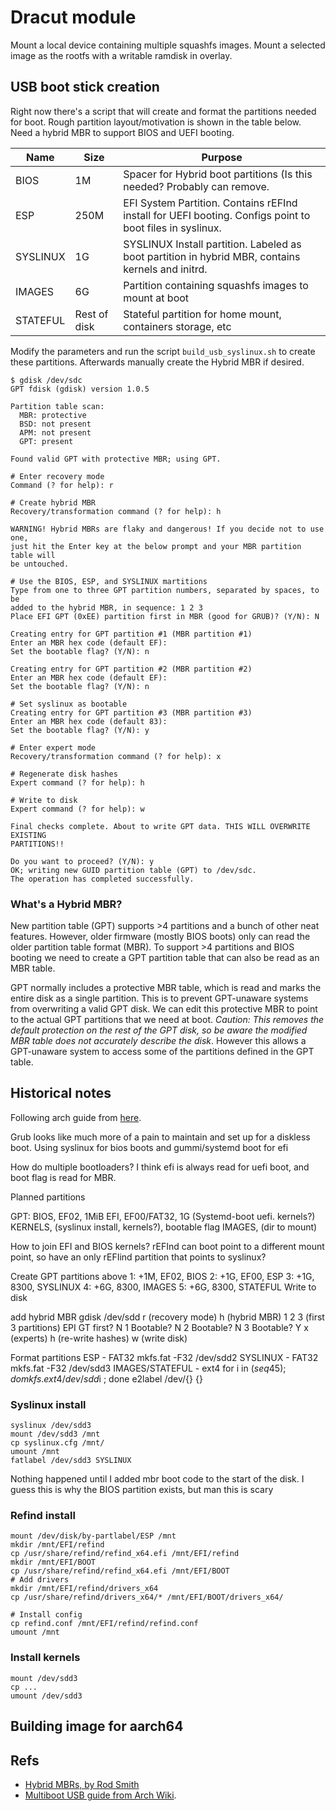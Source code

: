 # Dracut module

Mount a local device containing multiple squashfs images. Mount a selected image
as the rootfs with a writable ramdisk in overlay.

## USB boot stick creation

Right now there's a script that will create and format the partitions needed for
boot. Rough partition layout/motivation is shown in the table below. Need a
hybrid MBR to support BIOS and UEFI booting.

| Name | Size | Purpose |
| - | - | - |
| BIOS | 1M | Spacer for Hybrid boot partitions (Is this needed? Probably can remove. |
| ESP | 250M | EFI System Partition. Contains rEFInd install for UEFI booting. Configs point to boot files in syslinux. |
| SYSLINUX | 1G | SYSLINUX Install partition. Labeled as boot partition in hybrid MBR, contains kernels and initrd. 
| IMAGES | 6G | Partition containing squashfs images to mount at boot |
| STATEFUL | Rest of disk | Stateful partition for home mount, containers storage, etc |

Modify the parameters and run the script `build_usb_syslinux.sh` to create these
partitions. Afterwards manually create the Hybrid MBR if desired.

```
$ gdisk /dev/sdc
GPT fdisk (gdisk) version 1.0.5

Partition table scan:
  MBR: protective
  BSD: not present
  APM: not present
  GPT: present

Found valid GPT with protective MBR; using GPT.

# Enter recovery mode
Command (? for help): r

# Create hybrid MBR
Recovery/transformation command (? for help): h

WARNING! Hybrid MBRs are flaky and dangerous! If you decide not to use one,
just hit the Enter key at the below prompt and your MBR partition table will
be untouched.

# Use the BIOS, ESP, and SYSLINUX martitions
Type from one to three GPT partition numbers, separated by spaces, to be
added to the hybrid MBR, in sequence: 1 2 3
Place EFI GPT (0xEE) partition first in MBR (good for GRUB)? (Y/N): N

Creating entry for GPT partition #1 (MBR partition #1)
Enter an MBR hex code (default EF):
Set the bootable flag? (Y/N): n

Creating entry for GPT partition #2 (MBR partition #2)
Enter an MBR hex code (default EF):
Set the bootable flag? (Y/N): n

# Set syslinux as bootable
Creating entry for GPT partition #3 (MBR partition #3)
Enter an MBR hex code (default 83):
Set the bootable flag? (Y/N): y

# Enter expert mode
Recovery/transformation command (? for help): x

# Regenerate disk hashes
Expert command (? for help): h

# Write to disk
Expert command (? for help): w

Final checks complete. About to write GPT data. THIS WILL OVERWRITE EXISTING
PARTITIONS!!

Do you want to proceed? (Y/N): y
OK; writing new GUID partition table (GPT) to /dev/sdc.
The operation has completed successfully.
```

### What's a Hybrid MBR?

New partition table (GPT) supports >4 partitions and a bunch of other neat
features. However, older firmware (mostly BIOS boots) only can read the older
partition table format (MBR). To support >4 partitions and BIOS booting we need
to create a GPT partition table that can also be read as an MBR table.

GPT normally includes a protective MBR table, which is read and marks the entire
disk as a single partition. This is to prevent GPT-unaware systems from
overwriting a valid GPT disk. We can edit this protective MBR to point to the
actual GPT partitions that we need at boot. *Caution: This removes the default
protection on the rest of the GPT disk, so be aware the modified MBR table does
not accurately describe the disk*. However this allows a GPT-unaware system to
access some of the partitions defined in the GPT table.

## Historical notes
Following arch guide from
[here](https://wiki.archlinux.org/index.php/Multiboot_USB_drive#Preparation).

Grub looks like much more of a pain to maintain and set up for a diskless boot.
Using syslinux for bios boots and gummi/systemd boot for efi

How do multiple bootloaders? I think efi is always read for uefi boot, and boot
flag is read for MBR.

Planned partitions

GPT: 
BIOS, EF02, 1MiB
EFI, EF00/FAT32, 1G (Systemd-boot uefi. kernels?)
KERNELS, (syslinux install, kernels?), bootable flag
IMAGES, (dir to mount)

How to join EFI and BIOS kernels? rEFInd can boot point to a different mount
point, so have an only rEFIind partition that points to syslinux?

Create GPT partitions above
1: +1M, EF02, BIOS
2: +1G, EF00, ESP
3: +1G, 8300, SYSLINUX
4: +6G, 8300, IMAGES 
5: +6G, 8300, STATEFUL
Write to disk

add hybrid MBR
gdisk /dev/sdd
r (recovery mode)
h (hybrid MBR)
1 2 3 (first 3 partitions)
EPI GT first? N
1 Bootable? N
2 Bootable? N
3 Bootable? Y
x (experts)
h (re-write hashes)
w (write disk)

Format partitions
ESP - FAT32
mkfs.fat -F32 /dev/sdd2
SYSLINUX - FAT32
mkfs.fat -F32 /dev/sdd3
IMAGES/STATEFUL - ext4
for i in $(seq 4 5); do mkfs.ext4 /dev/sdd$i ; done
e2label /dev/{} {}

### Syslinux install

```
syslinux /dev/sdd3
mount /dev/sdd3 /mnt
cp syslinux.cfg /mnt/
umount /mnt
fatlabel /dev/sdd3 SYSLINUX
```
Nothing happened until I added mbr boot code to the start of the disk. I guess
this is why the BIOS partition exists, but man this is scary

### Refind install

```
mount /dev/disk/by-partlabel/ESP /mnt
mkdir /mnt/EFI/refind
cp /usr/share/refind/refind_x64.efi /mnt/EFI/refind
mkdir /mnt/EFI/BOOT
cp /usr/share/refind/refind_x64.efi /mnt/EFI/BOOT
# Add drivers
mkdir /mnt/EFI/refind/drivers_x64
cp /usr/share/refind/drivers_x64/* /mnt/EFI/BOOT/drivers_x64/

# Install config
cp refind.conf /mnt/EFI/refind/refind.conf
umount /mnt
```

### Install kernels

```
mount /dev/sdd3
cp ...
umount /dev/sdd3
```

## Building image for aarch64

## Refs

* [Hybrid MBRs, by Rod Smith](https://www.rodsbooks.com/gdisk/hybrid.html)
* [Multiboot USB guide from Arch Wiki](https://wiki.archlinux.org/index.php/Multiboot_USB_drive#Preparation).
